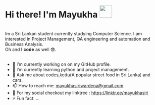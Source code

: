 <h1>Hi there! I'm Mayukha <img src = "https://raw.githubusercontent.com/MartinHeinz/MartinHeinz/master/wave.gif" width= "40px"/></h1><br>
<body> Im a Sri Lankan student currently studying Computer Science. I am interested in Project Management, QA engineering and automation and Business Analysis.<br>
  Oh and I <b>code</b> as well 😎.<br><br>

- 🔭 I’m currently working on on my GitHub profile.
- 🌱 I’m currently learning python and project management.
- 💬 Ask me about codes,kottu(A popular street food in Sri Lanka) and cars.
- 📫 How to reach me: mayukhasiriwardena@gmail.com
- 🔗 For my social checkout my linktree : https://linktr.ee/mayukhasiri
- ⚡ Fun fact: ...
